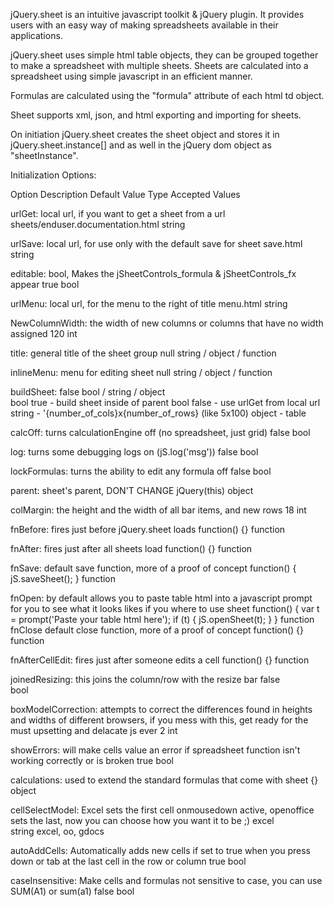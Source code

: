 jQuery.sheet is an intuitive javascript toolkit & jQuery plugin. It provides users with an easy way of making spreadsheets available in their applications.
			
jQuery.sheet uses simple html table objects, they can be grouped together to make a spreadsheet with multiple sheets. Sheets are calculated into a spreadsheet using simple javascript in an efficient manner.
			
Formulas are calculated using the "formula" attribute of each html td object.			

Sheet supports xml, json, and html exporting and importing for sheets.			

On initiation jQuery.sheet creates the sheet object and stores it in jQuery.sheet.instance[] and as well in the jQuery dom object as "sheetInstance".

Initialization Options:

Option	Description	Default Value	Type	Accepted Values

urlGet:	local url,
	if you want to get a sheet from a url
	sheets/enduser.documentation.html
	string	
	
urlSave: local url,
	for use only with the default save for sheet
	save.html
	string
	
editable: bool,
	Makes the jSheetControls_formula & jSheetControls_fx appear
	true
	bool	
	
urlMenu: local url,
	for the menu to the right of title
	menu.html
	string	
	
NewColumnWidth: the width of new columns or columns that have no width assigned	
	120
	int	
	
title:	general title of the sheet group
	null
	string / object / function	
	
inlineMenu: menu for editing sheet
	null
	string / object / function	
	
buildSheet: false
	bool / string / object	
	bool true - build sheet inside of parent bool false - use urlGet from local url string - '{number_of_cols}x{number_of_rows} (like 5x100) object - table
	
calcOff: turns calculationEngine off (no spreadsheet, just grid)
	false
	bool	
	
log:	turns some debugging logs on (jS.log('msg'))
	false
	bool	
	
lockFormulas: turns the ability to edit any formula off
	false
	bool	
	
parent: sheet's parent, DON'T CHANGE
	jQuery(this)
	object	
	
colMargin: the height and the width of all bar items, and new rows
	18
	int
	
fnBefore: fires just before jQuery.sheet loads
	function() {}
	function	
	
fnAfter: fires just after all sheets load
	function() {}
	function	
	
fnSave:	default save function, more of a proof of concept
	function() { jS.saveSheet(); }
	function	
	
fnOpen:	by default allows you to paste table html into a javascript prompt for you to see what it looks likes if you where to use sheet	function() { var t = prompt('Paste your table html here'); if (t) { jS.openSheet(t); } }	function	
fnClose	default close function, more of a proof of concept
	function() {}
	function	
	
fnAfterCellEdit: fires just after someone edits a cell
	function() {}
	function	
	
joinedResizing:	this joins the column/row with the resize bar
	false	
	bool	
	
boxModelCorrection: attempts to correct the differences found in heights and widths of different browsers, if you mess with this, get ready for the must upsetting and delacate js ever
	2
	int	
	
showErrors: will make cells value an error if spreadsheet function isn't working correctly or is broken
	true
	bool	
	
calculations: used to extend the standard formulas that come with sheet
	{}
	object	
	
cellSelectModel: Excel sets the first cell onmousedown active, openoffice sets the last, now you can choose how you want it to be ;)
	excel	
	string	excel, oo, gdocs
	
autoAddCells: Automatically adds new cells if set to true when you press down or tab at the last cell in the row or column
	true
	bool	
	
caseInsensitive: Make cells and formulas not sensitive to case, you can use SUM(A1) or sum(a1)
	false
	bool	
			
